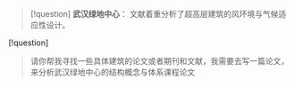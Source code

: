 >[!question]
> **武汉绿地中心**： 文献着重分析了超高层建筑的风环境与气候适应性设计。


[!question]
>请你帮我寻找一些具体建筑的论文或者期刊和文献，我需要去写一篇论文，来分析武汉绿地中心的结构概念与体系课程论文

